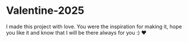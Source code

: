 # Valentine-2025

I made this project with love. 
You were the inspiration for making it, hope you like it and know that I will be there always for you :) ❤️
